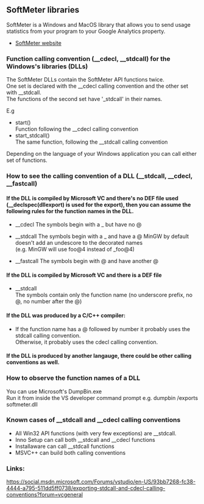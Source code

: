 ﻿## SoftMeter libraries

SoftMeter is a Windows and MacOS library that allows you to send usage statistics from your program to your Google Analytics property.  
- [SoftMeter website](https://www.StarMessageSoftware.com/softmeter)

### Function calling convention (__cdecl, __stdcall) for the Windows's libraries (DLLs)
The SoftMeter DLLs contain the SoftMeter API functions twice.  
One set is declared with the __cdecl calling convention and the other set with __stdcall.  
The functions of the second set have '_stdcall' in their names.  

E.g
- start()  
Function following the __cdecl calling convention
- start_stdcall()  
The same function, following the __stdcall calling convention

Depending on the language of your Windows application you can call either set of functions.

### How to see the calling convention of a DLL (__stdcall, __cdecl, __fastcall)
#### If the DLL is compiled by Microsoft VC and there's no DEF file used (__declspec(dllexport) is used for the export),  then you can assume the following rules for the function names in the DLL.

- __cdecl
The symbols begin with a _ but have no @

- __stdcall
The symbols begin with a _ and have a @
MinGW by default doesn't add an undescore to the decorated names  
(e.g. MinGW will use foo@4 instead of _foo@4) 

- __fastcall
The symbols begin with @ and have another @

#### If the DLL is compiled by Microsoft VC and there is a DEF file
- __stdcall  
The symbols contain only the function name (no underscore prefix, no @, no number after the @)

#### If the DLL was produced by a C/C++ compiler:
- If the function name has a @ followed by number it probably uses the stdcall calling convention.  
 Otherwise, it probably uses the cdecl calling convention.  


#### If the DLL is produced by another langauge, there could be other calling conventions as well.


### How to observe the function names of a DLL
You can use Microsoft's DumpBin.exe  
Run it from inside the VS developer command prompt 
e.g. dumpbin /exports softmeter.dll  


### Known cases of __stdcall and __cdecl calling conventions
- All Win32 API functions (with  very few exceptions) are __stdcall.
- Inno Setup can call both __stdcall and __cdecl functions
- Installaware can call __stdcall functions
- MSVC++ can build both calling conventions

### Links:
https://social.msdn.microsoft.com/Forums/vstudio/en-US/93bb7268-fc38-4444-a795-511dd5ff0738/exporting-stdcall-and-cdecl-calling-conventions?forum=vcgeneral



